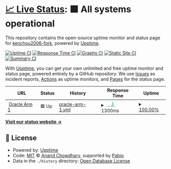 # [📈 Live Status](https://kenchou2006-fork.github.io/upptime): <!--live status--> **🟩 All systems operational**

This repository contains the open-source uptime monitor and status page for [kenchou2006-fork](https://kenchou2006-fork.github.io/upptime), powered by [Upptime](https://github.com/upptime/upptime).

[![Uptime CI](https://github.com/kenchou2006-fork/upptime/workflows/Uptime%20CI/badge.svg)](https://github.com/kenchou2006-fork/upptime/actions?query=workflow%3A%22Uptime+CI%22)
[![Response Time CI](https://github.com/kenchou2006-fork/upptime/workflows/Response%20Time%20CI/badge.svg)](https://github.com/kenchou2006-fork/upptime/actions?query=workflow%3A%22Response+Time+CI%22)
[![Graphs CI](https://github.com/kenchou2006-fork/upptime/workflows/Graphs%20CI/badge.svg)](https://github.com/kenchou2006-fork/upptime/actions?query=workflow%3A%22Graphs+CI%22)
[![Static Site CI](https://github.com/kenchou2006-fork/upptime/workflows/Static%20Site%20CI/badge.svg)](https://github.com/kenchou2006-fork/upptime/actions?query=workflow%3A%22Static+Site+CI%22)
[![Summary CI](https://github.com/kenchou2006-fork/upptime/workflows/Summary%20CI/badge.svg)](https://github.com/kenchou2006-fork/upptime/actions?query=workflow%3A%22Summary+CI%22)

With [Upptime](https://upptime.js.org), you can get your own unlimited and free uptime monitor and status page, powered entirely by a GitHub repository. We use [Issues](https://github.com/kenchou2006-fork/upptime/issues) as incident reports, [Actions](https://github.com/kenchou2006-fork/upptime/actions) as uptime monitors, and [Pages](https://kenchou2006-fork.github.io/upptime) for the status page.

<!--start: status pages-->
<!-- This summary is generated by Upptime (https://github.com/upptime/upptime) -->
<!-- Do not edit this manually, your changes will be overwritten -->
<!-- prettier-ignore -->
| URL | Status | History | Response Time | Uptime |
| --- | ------ | ------- | ------------- | ------ |
| <img alt="" src="https://icons.duckduckgo.com/ip3/arm1.oracle.kenchou2006.eu.org.ico" height="13"> [Oracle Arm 1](https://arm1.oracle.kenchou2006.eu.org) | 🟩 Up | [oracle-arm-1.yml](https://github.com/kenchou2006-fork/upptime/commits/HEAD/history/oracle-arm-1.yml) | <details><summary><img alt="Response time graph" src="./graphs/oracle-arm-1/response-time-week.png" height="20"> 1300ms</summary><br><a href="https://kenchou2006-fork.github.io/upptime/history/oracle-arm-1"><img alt="Response time 983" src="https://img.shields.io/endpoint?url=https%3A%2F%2Fraw.githubusercontent.com%2Fkenchou2006-fork%2Fupptime%2FHEAD%2Fapi%2Foracle-arm-1%2Fresponse-time.json"></a><br><a href="https://kenchou2006-fork.github.io/upptime/history/oracle-arm-1"><img alt="24-hour response time 507" src="https://img.shields.io/endpoint?url=https%3A%2F%2Fraw.githubusercontent.com%2Fkenchou2006-fork%2Fupptime%2FHEAD%2Fapi%2Foracle-arm-1%2Fresponse-time-day.json"></a><br><a href="https://kenchou2006-fork.github.io/upptime/history/oracle-arm-1"><img alt="7-day response time 1300" src="https://img.shields.io/endpoint?url=https%3A%2F%2Fraw.githubusercontent.com%2Fkenchou2006-fork%2Fupptime%2FHEAD%2Fapi%2Foracle-arm-1%2Fresponse-time-week.json"></a><br><a href="https://kenchou2006-fork.github.io/upptime/history/oracle-arm-1"><img alt="30-day response time 983" src="https://img.shields.io/endpoint?url=https%3A%2F%2Fraw.githubusercontent.com%2Fkenchou2006-fork%2Fupptime%2FHEAD%2Fapi%2Foracle-arm-1%2Fresponse-time-month.json"></a><br><a href="https://kenchou2006-fork.github.io/upptime/history/oracle-arm-1"><img alt="1-year response time 983" src="https://img.shields.io/endpoint?url=https%3A%2F%2Fraw.githubusercontent.com%2Fkenchou2006-fork%2Fupptime%2FHEAD%2Fapi%2Foracle-arm-1%2Fresponse-time-year.json"></a></details> | <details><summary><a href="https://kenchou2006-fork.github.io/upptime/history/oracle-arm-1">100.00%</a></summary><a href="https://kenchou2006-fork.github.io/upptime/history/oracle-arm-1"><img alt="All-time uptime 100.00%" src="https://img.shields.io/endpoint?url=https%3A%2F%2Fraw.githubusercontent.com%2Fkenchou2006-fork%2Fupptime%2FHEAD%2Fapi%2Foracle-arm-1%2Fuptime.json"></a><br><a href="https://kenchou2006-fork.github.io/upptime/history/oracle-arm-1"><img alt="24-hour uptime 100.00%" src="https://img.shields.io/endpoint?url=https%3A%2F%2Fraw.githubusercontent.com%2Fkenchou2006-fork%2Fupptime%2FHEAD%2Fapi%2Foracle-arm-1%2Fuptime-day.json"></a><br><a href="https://kenchou2006-fork.github.io/upptime/history/oracle-arm-1"><img alt="7-day uptime 100.00%" src="https://img.shields.io/endpoint?url=https%3A%2F%2Fraw.githubusercontent.com%2Fkenchou2006-fork%2Fupptime%2FHEAD%2Fapi%2Foracle-arm-1%2Fuptime-week.json"></a><br><a href="https://kenchou2006-fork.github.io/upptime/history/oracle-arm-1"><img alt="30-day uptime 100.00%" src="https://img.shields.io/endpoint?url=https%3A%2F%2Fraw.githubusercontent.com%2Fkenchou2006-fork%2Fupptime%2FHEAD%2Fapi%2Foracle-arm-1%2Fuptime-month.json"></a><br><a href="https://kenchou2006-fork.github.io/upptime/history/oracle-arm-1"><img alt="1-year uptime 100.00%" src="https://img.shields.io/endpoint?url=https%3A%2F%2Fraw.githubusercontent.com%2Fkenchou2006-fork%2Fupptime%2FHEAD%2Fapi%2Foracle-arm-1%2Fuptime-year.json"></a></details>

<!--end: status pages-->

[**Visit our status website →**](https://kenchou2006-fork.github.io/upptime)

## 📄 License

- Powered by: [Upptime](https://github.com/upptime/upptime)
- Code: [MIT](./LICENSE) © [Anand Chowdhary](https://anandchowdhary.com), supported by [Pabio](https://pabio.com)
- Data in the `./history` directory: [Open Database License](https://opendatacommons.org/licenses/odbl/1-0/)

